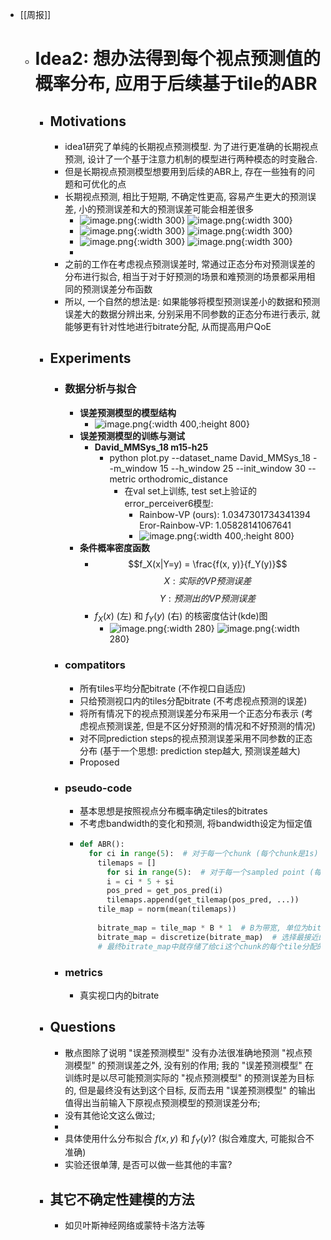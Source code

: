 - [[周报]]
	- # Idea2: 想办法得到每个视点预测值的概率分布, 应用于后续基于tile的ABR
		- ## Motivations
			- idea1研究了单纯的长期视点预测模型. 为了进行更准确的长期视点预测, 设计了一个基于注意力机制的模型进行两种模态的时变融合.
			- 但是长期视点预测模型想要用到后续的ABR上, 存在一些独有的问题和可优化的点
			- 长期视点预测, 相比于短期, 不确定性更高, 容易产生更大的预测误差, 小的预测误差和大的预测误差可能会相差很多
				- ![image.png](../assets/image_1700448354371_0.png){:width 300} ![image.png](../assets/image_1700448370595_0.png){:width 300}
				- ![image.png](../assets/image_1700448801633_0.png){:width 300} ![image.png](../assets/image_1700448758843_0.png){:width 300}
				- ![image.png](../assets/image_1700448939329_0.png){:width 300} ![image.png](../assets/image_1700448959059_0.png){:width 300}
				-
			- 之前的工作在考虑视点预测误差时, 常通过正态分布对预测误差的分布进行拟合, 相当于对于好预测的场景和难预测的场景都采用相同的预测误差分布函数
			- 所以, 一个自然的想法是: 如果能够将模型预测误差小的数据和预测误差大的数据分辨出来, 分别采用不同参数的正态分布进行表示, 就能够更有针对性地进行bitrate分配, 从而提高用户QoE
		- ## Experiments
			- ### 数据分析与拟合
				- **误差预测模型的模型结构**
					- ![image.png](../assets/image_1700449003249_0.png){:width 400,:height 800}
				- **误差预测模型的训练与测试**
					- **David_MMSys_18  m15-h25**
						- python plot.py --dataset_name David_MMSys_18 --m_window 15 --h_window 25 --init_window 30 --metric orthodromic_distance
							- 在val set上训练, test set上验证的error_perceiver6模型:
								- Rainbow-VP (ours): 1.0347301734341394
								  Eror-Rainbow-VP: 1.05828141067641
								- ![image.png](../assets/image_1700449022753_0.png){:width 400,:height 800}
				- **条件概率密度函数**
					- $$f_X(x|Y=y) = \frac{f(x, y)}{f_Y(y)}$$
					  $$X: 实际的VP预测误差$$
					  $$Y: 预测出的VP预测误差$$
					- $f_X(x)$ (左) 和 $f_Y(y)$ (右) 的核密度估计(kde)图
						- ![image.png](../assets/image_1700449078425_0.png){:width 280} ![image.png](../assets/image_1700449088160_0.png){:width 280}
			- ### compatitors
				- 所有tiles平均分配bitrate (不作视口自适应)
				- 只给预测视口内的tiles分配bitrate (不考虑视点预测的误差)
				- 将所有情况下的视点预测误差分布采用一个正态分布表示 (考虑视点预测误差, 但是不区分好预测的情况和不好预测的情况)
				- 对不同prediction steps的视点预测误差采用不同参数的正态分布 (基于一个思想: prediction step越大, 预测误差越大)
				- Proposed
			- ### pseudo-code
				- 基本思想是按照视点分布概率确定tiles的bitrates
				- 不考虑bandwidth的变化和预测, 将bandwidth设定为恒定值
				- ```python
				  def ABR():
				    for ci in range(5):  # 对于每一个chunk (每个chunk是1s)
				      tilemaps = []
				    	for si in range(5):  # 对于每一个sampled point (每0.2s采样一次, 所以一个chunk中有5个采样点)
				        i = ci * 5 + si
				        pos_pred = get_pos_pred(i)
				        tilemaps.append(get_tilemap(pos_pred, ...))
				      tile_map = norm(mean(tilemaps))
				      
				      bitrate_map = tile_map * B * 1  # B为带宽, 单位为bit/s, 因为一个chunk的时长是1s, 所以B*1就表示可以分配给一个chunk的数据量;
				      bitrate_map = discretize(bitrate_map)  # 选择最接近的bitrate level进行分配; 
				      # 最终bitrate_map中就存储了给ci这个chunk的每个tile分配的bitrate level
				  ```
			- ### metrics
				- 真实视口内的bitrate
		- ## Questions
			- 散点图除了说明 "误差预测模型" 没有办法很准确地预测 "视点预测模型" 的预测误差之外, 没有别的作用; 我的 "误差预测模型" 在训练时是以尽可能预测实际的 "视点预测模型" 的预测误差为目标的, 但是最终没有达到这个目标, 反而去用 "误差预测模型" 的输出值得出当前输入下原视点预测模型的预测误差分布;
			- 没有其他论文这么做过;
			-
			- 具体使用什么分布拟合 $f(x, y)$ 和 $f_Y(y)$? (拟合难度大, 可能拟合不准确)
			- 实验还很单薄, 是否可以做一些其他的丰富?
		- ## 其它不确定性建模的方法
			- 如贝叶斯神经网络或蒙特卡洛方法等